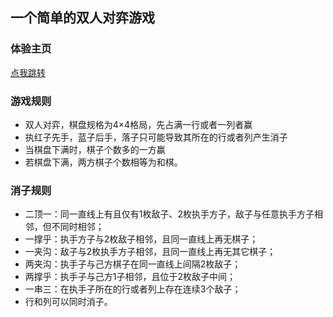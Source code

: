 ## 一个简单的双人对弈游戏

### 体验主页 
[点我跳转](https://hrwangcn.github.io/dkone/dkone.html)

### 游戏规则
+ 双人对弈，棋盘规格为4×4格局，先占满一行或者一列者赢
+ 执红子先手，蓝子后手，落子只可能导致其所在的行或者列产生消子
+ 当棋盘下满时，棋子个数多的一方赢
+ 若棋盘下满，两方棋子个数相等为和棋。


### 消子规则 
+ 二顶一：同一直线上有且仅有1枚敌子、2枚执手方子，敌子与任意执手方子相邻，但不同时相邻；
+ 一撑乎：执手方子与2枚敌子相邻，且同一直线上再无棋子；
+ 一夹沟：敌子与2枚执手方子相邻，且同一直线上再无其它棋子；
+ 两夹沟：执手子与己方棋子在同一直线上间隔2枚敌子；
+ 两撑乎：执手子与己方1子相邻，且位于2枚敌子中间；
+ 一串三：在执手子所在的行或者列上存在连续3个敌子；
+ 行和列可以同时消子。

